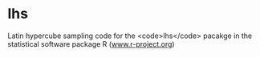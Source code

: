 lhs
===

Latin hypercube sampling code for the &lt;code>lhs&lt;/code> pacakge in the statistical software package R (www.r-project.org)
